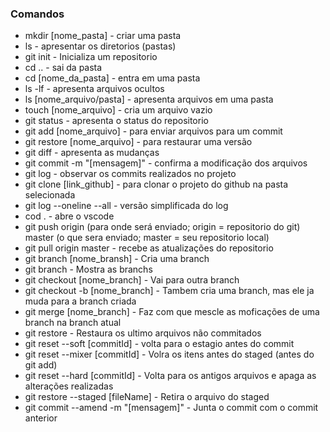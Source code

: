 ### Comandos 
- mkdir [nome_pasta] - criar uma pasta
- ls - apresentar os diretorios (pastas) 
- git init - Inicializa um repositorio 
- cd .. - sai da pasta 
- cd [nome_da_pasta] - entra em uma pasta 
- ls -lf - apresenta arquivos ocultos 
- ls [nome_arquivo/pasta] - apresenta arquivos em uma pasta 
- touch [nome_arquivo] - cria um arquivo vazio 
- git status - apresenta o status do repositorio 
- git add [nome_arquivo] - para enviar arquivos para um commit 
- git restore [nome_arquivo] - para restaurar uma versão 
- git diff - apresenta as mudanças 
- git commit -m "[mensagem]" - confirma a modificação dos arquivos 
- git log - observar os commits realizados no projeto 
- git clone [link_github] - para clonar o projeto do github na pasta selecionada 
- git log --oneline --all - versão simplificada do log 
- cod . - abre o vscode 
- git push origin (para onde será enviado; origin = repositorio do git) master (o que sera enviado; master = seu repositorio local) 
- git pull origin master - recebe as atualizações do repositorio 
- git branch [nome_bransh] - Cria uma branch 
- git branch - Mostra as branchs 
- git checkout [nome_branch] - Vai para outra branch 
- git checkout -b [nome_branch] - Tambem cria uma branch, mas ele ja muda para a branch criada 
- git merge [nome_branch] - Faz com que mescle as moficações de uma branch na branch atual  
- git restore - Restaura os ultimo arquivos não commitados 
- git reset --soft [commitId] - volta para o estagio antes do commit 
- git reset --mixer [commitId] - Volra os itens antes do staged (antes do git add) 
- git reset --hard [commitId] - Volta para os antigos arquivos e apaga as alterações realizadas 
- git restore --staged [fileName] - Retira o arquivo do staged 
- git commit --amend -m "[mensagem]" - Junta o commit com o commit anterior